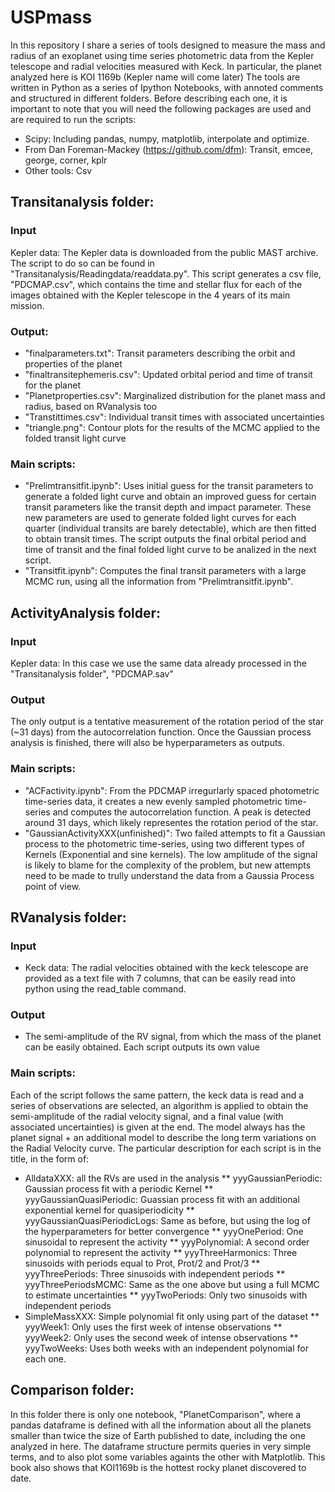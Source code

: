 # USPmass
In this repository I share a series of tools designed to measure the
mass and radius of an exoplanet using time series photometric data from the Kepler
telescope and radial velocities measured with Keck. In particular, the planet analyzed here is KOI 1169b (Kepler name will come later) The tools are written in Python as a series of Ipython Notebooks, with annoted comments and structured in
different folders. Before describing each one, it is important to note that you will need the following packages are used and are required to run the scripts:

* Scipy: Including pandas, numpy, matplotlib, interpolate and optimize.
* From Dan Foreman-Mackey (https://github.com/dfm): Transit, emcee, george, corner, kplr
* Other tools: Csv

## Transitanalysis folder:

### Input

Kepler data: The Kepler data is downloaded from the public MAST
archive. The script to do so can be found in
"Transitanalysis/Readingdata/readdata.py". This script generates a csv
file, "PDCMAP.csv", which contains the time and stellar flux for each
of the images obtained with the Kepler telescope in the 4 years of its
main mission.

### Output:

* "finalparameters.txt": Transit parameters describing the orbit and properties of the planet
* "finaltransitephemeris.csv": Updated orbital period and time of transit for the planet
* "Planetproperties.csv": Marginalized distribution for the planet mass and radius, based on RVanalysis too
* "Transtittimes.csv": Individual transit times with associated uncertainties
* "triangle.png": Contour plots for the results of the MCMC applied to the folded transit light curve

### Main scripts:

* "Prelimtransitfit.ipynb": Uses initial guess for the transit parameters to generate a folded light curve and obtain an improved guess for certain transit parameters like the transit depth and impact parameter. These new parameters are used to generate folded light curves for each quarter (individual transits are barely detectable), which are then fitted to obtain transit times. The script outputs the final orbital period and time of transit and the final folded light curve to be analized in the next script.
* "Transitfit.ipynb": Computes the final transit parameters with a large MCMC run, using all the information from "Prelimtransitfit.ipynb".

## ActivityAnalysis folder:

### Input

Kepler data: In this case we use the same data already processed in the "Transitanalysis folder", "PDCMAP.sav"

### Output

The only output is a tentative measurement of the rotation period of the star (~31 days) from the autocorrelation function. Once the Gaussian process analysis is finished, there will also be hyperparameters as outputs.

### Main scripts:

* "ACFactivity.ipynb": From the PDCMAP irregurlarly spaced photometric time-series data, it creates a new evenly sampled photometric time-series and computes the autocorrelation function. A peak is detected around 31 days, which likely representes the rotation period of the star.
* "GaussianActivityXXX(unfinished)": Two failed attempts to fit a Gaussian process to the photometric time-series, using two different types of Kernels (Exponential and sine kernels). The low amplitude of the signal is likely to blame for the complexity of the problem, but new attempts need to be made to trully understand the data from a Gaussia Process point of view.

## RVanalysis folder:

### Input

* Keck data: The radial velocities obtained with the keck telescope are provided as a text file with 7 columns, that can be easily read into python using the read_table command. 

### Output

* The semi-amplitude of the RV signal, from which the mass of the planet can be easily obtained. Each script outputs its own value 

### Main scripts:

Each of the script follows the same pattern, the keck data is read and a series of observations are selected, an algorithm is applied to obtain the semi-amplitude of the radial velocity signal, and a final value (with associated uncertainties) is given at the end. The model always has the planet signal + an additional model to describe the long term variations on the Radial Velocity curve. The particular description for each script is in the title, in the form of:

* AlldataXXX: all the RVs are used in the analysis
** yyyGaussianPeriodic: Gaussian process fit with a periodic Kernel
** yyyGaussianQuasiPeriodic: Guassian process fit with an additional exponential kernel for quasiperiodicity
** yyyGaussianQuasiPeriodicLogs: Same as before, but using the log of the hyperparameters for better convergence
** yyyOnePeriod: One sinusoidal to represent the activity
** yyyPolynomial: A second order polynomial to represent the activity
** yyyThreeHarmonics: Three sinusoids with periods equal to Prot, Prot/2 and Prot/3
** yyyThreePeriods: Three sinusoids with independent periods
** yyyThreePeriodsMCMC: Same as the one above but using a full MCMC to estimate uncertainties
** yyyTwoPeriods: Only two sinusoids with independent periods
* SimpleMassXXX: Simple polynomial fit only using part of the dataset
** yyyWeek1: Only uses the first week of intense observations
** yyyWeek2: Only uses the second week of intense observations
** yyyTwoWeeks: Uses both weeks with an independent polynomial for each one.

## Comparison folder:

In this folder there is only one notebook, "PlanetComparison", where a pandas dataframe is defined with all the information about all the planets smaller than twice the size of Earth published to date, including the one analyzed in here. The dataframe structure permits queries in very simple terms, and to also plot some variables againts the other with Matplotlib. This book also shows that KOI1169b is the hottest rocky planet discovered to date. 
